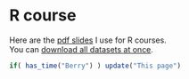 # R course

Here are the
[pdf slides](https://github.com/brry/course/raw/master/RcourseBerry.pdf)
I use for R courses.  
You can [download all datasets at once](https://minhaskamal.github.io/DownGit/#/home?url=https://github.com/brry/course/tree/master/data).

```R
if( has_time("Berry") ) update("This page")
```
